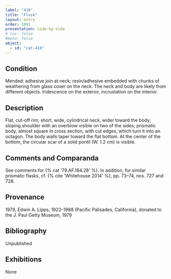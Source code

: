 ```yaml
---
label: "418"
title: "Flask"
layout: entry
order: 1091
presentation: side-by-side
# toc: false
#menu: false 
object:
  - id: "cat-418"
---
```


## Condition

Mended: adhesive join at neck; resin/adhesive embedded with chunks of weathering from glass cover on the neck. The neck and body are likely from different objects. Iridescence on the exterior, incrustation on the interior.

## Description

Flat, cut-off rim; short, wide, cylindrical neck, wider toward the body; sloping shoulder with an overblow visible on two of the sides; prismatic body, almost square in cross section, with cut edges, which turn it into an octagon. The body walls taper toward the flat bottom. At the center of the bottom, the circular scar of a solid pontil (W. 1.2 cm) is visible.

## Comments and Comparanda

See comments for {% cat '79.AF.184.28' %}. In addition, for similar prismatic flasks, cf. {% cite 'Whitehouse 2014' %}, pp. 73–74, nos. 727 and 728.

## Provenance

1979, Edwin A. Lipps, 1922–1988 (Pacific Palisades, California), donated to the J. Paul Getty Museum, 1979

## Bibliography

Unpublished

## Exhibitions

None